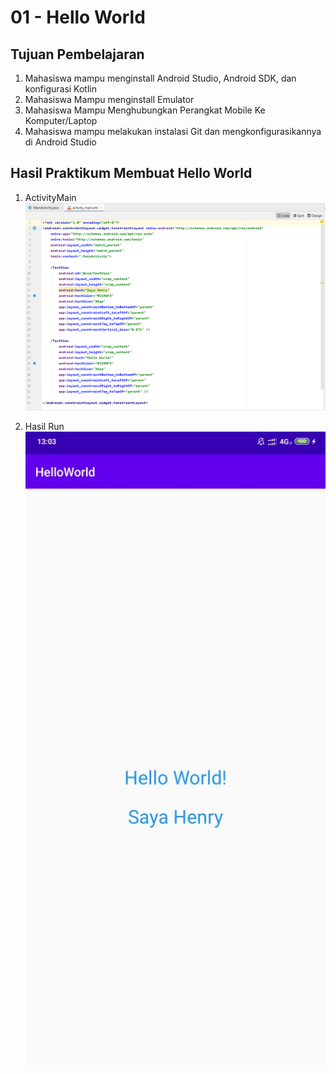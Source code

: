 # 01 - Hello World

## Tujuan Pembelajaran

1. Mahasiswa mampu menginstall Android Studio, Android SDK, dan konfigurasi Kotlin
2. Mahasiswa Mampu menginstall Emulator
3. Mahasiswa Mampu Menghubungkan Perangkat Mobile Ke Komputer/Laptop
4. Mahasiswa mampu melakukan instalasi Git dan mengkonfigurasikannya di Android Studio

## Hasil Praktikum Membuat Hello World

1. ActivityMain
![Test](img/activity_main.PNG)

2. Hasil Run
![Test](img/run.jpeg)
